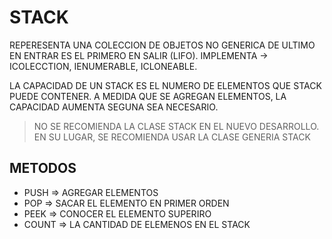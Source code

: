 # STACK 
REPERESENTA UNA COLECCION DE OBJETOS NO GENERICA DE ULTIMO EN ENTRAR ES EL PRIMERO EN SALIR (LIFO).
IMPLEMENTA -> ICOLECCTION, IENUMERABLE, ICLONEABLE.

LA CAPACIDAD DE UN STACK ES EL NUMERO DE  ELEMENTOS QUE STACK PUEDE CONTENER. A MEDIDA QUE SE AGREGAN ELEMENTOS,  LA CAPACIDAD AUMENTA SEGUNA SEA NECESARIO.

> NO SE RECOMIENDA LA CLASE STACK EN EL NUEVO DESARROLLO. EN SU LUGAR, SE RECOMIENDA USAR LA CLASE GENERIA STACK<T>

## METODOS
* PUSH => AGREGAR ELEMENTOS
* POP => SACAR EL ELEMENTO EN PRIMER ORDEN
* PEEK => CONOCER EL ELEMENTO SUPERIRO
* COUNT => LA CANTIDAD DE ELEMENOS EN EL STACK